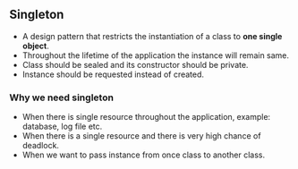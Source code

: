 ## Singleton
- A design pattern that restricts the instantiation of a class to <b>one single object</b>.
- Throughout the lifetime of the application the instance will remain same.
- Class should be sealed and its constructor should be private.
- Instance should be requested instead of created.

### Why we need singleton
- When there is single resource throughout the application, example: database, log file etc.
- When there is a single resource and there is very high chance of deadlock.
- When we want to pass instance from once class to another class.
